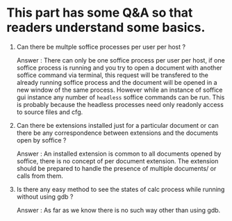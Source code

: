 # This part has some Q&A so that readers understand some basics.

1. Can there be multple soffice processes per user per host ?

    Answer : There can only be one soffice process per user per host, if one soffice process is running and you try to open a document with another soffice command via terminal, this request will be transfered to the already running soffice process and the document will be opened in a new window of the same process. However while an instance of soffice gui instance any number of `headless` soffice commands can be run. This is probably because the headless processes need only readonly access to source files and cfg.

2. Can there be extensions installed just for a particular document or can there be any correspondence between extensions and the documents open by soffice ?

   Answer : An installed extension is common to all documents opened by soffice, there is no concept of per document extension. The extension should be prepared to handle the presence of multiple documents/ or calls from them.

3. Is there any easy method to see the states of calc process while running without using gdb ?

   Answer : As far as we know there is no such way other than using gdb.

